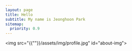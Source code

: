 ```yaml
---
layout: page
title: Hello
subtitle: My name is Jeonghoon Park
sitemap:
  priority: 0.9
---
```


<img src="{{""}}/assets/img/profile.jpg" id="about-img">

<div id="describe-text">
	<p></p>
	<p></p>
</div>